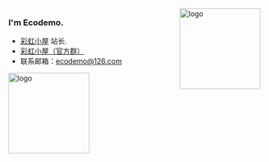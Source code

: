 <img src="https://github-readme-stats.vercel.app/api?username=moieo&show_icons=true" alt="logo" height="160" align="right" style="margin: 5px; margin-bottom: 20px;" />

### I'm Ecodemo.
- [彩虹小屋](https://blog.ecodemo.top/) 站长.
- [彩虹小屋（官方群）](https://jq.qq.com/?_wv=1027&k=oJF7q6Ie)
- 联系邮箱：[ecodemo@126.com](mailto:ecodemo@126.com)

<img src="https://github-profile-trophy.vercel.app/?username=ecodemo&theme=flat&column=7" alt="logo" height="160" align="center" style="margin: auto; margin-bottom: 20px;" />
